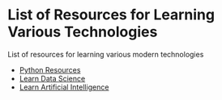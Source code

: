 # List of Resources for Learning Various Technologies
List of resources for learning various modern technologies 

- [Python Resources](https://github.com/coderplex/resources/blob/master/learn-python.md)
- [Learn Data Science](https://github.com/coderplex/resources/blob/master/learn-datascience.md)
- [Learn Artificial Intelligence](learn-ai.md)
